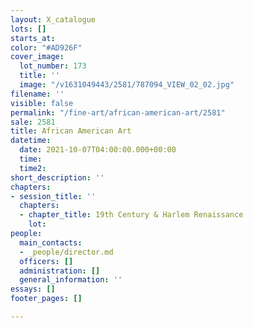```yaml
---
layout: X_catalogue
lots: []
starts_at: 
color: "#AD926F"
cover_image:
  lot_number: 173
  title: ''
  image: "/v1631049443/2581/787094_VIEW_02_02.jpg"
filename: ''
visible: false
permalink: "/fine-art/african-american-art/2581"
sale: 2581
title: African American Art
datetime:
  date: 2021-10-07T04:00:00.000+00:00
  time: 
  time2: 
short_description: ''
chapters:
- session_title: ''
  chapters:
  - chapter_title: 19th Century & Harlem Renaissance
    lot: 
people:
  main_contacts:
  - _people/director.md
  officers: []
  administration: []
  general_information: ''
essays: []
footer_pages: []

---
```

